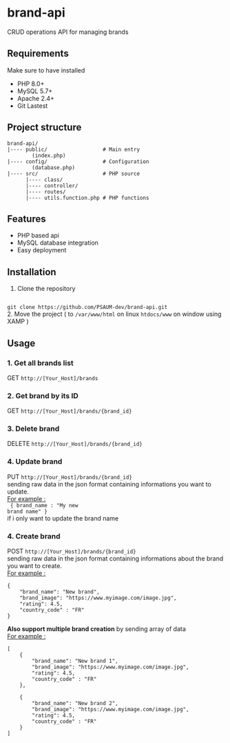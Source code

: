 # brand-api
CRUD operations API for managing brands

## Requirements
Make sure to have installed
- PHP 8.0+
- MySQL 5.7+
- Apache 2.4+
- Git Lastest

## Project structure
```
brand-api/
|---- public/                  # Main entry
        (index.php)
|---- config/                  # Configuration
        (database.php)
|---- src/                     # PHP source
      |---- class/
      |---- controller/
      |---- routes/
      |---- utils.function.php # PHP functions
```

## Features
- PHP based api
- MySQL database integration
- Easy deployment

## Installation
1. Clone the repository
<code>
git clone https://github.com/PSAUM-dev/brand-api.git    
</code>
2. Move the project ( to <code>/var/www/html</code> on linux <code>htdocs/www</code> on window using XAMP )

## Usage

### 1. Get all brands list
GET
<code>http://[Your_Host]/brands</code>

### 2. Get brand by its ID
GET
<code>http://[Your_Host]/brands/{brand_id}</code>

### 3. Delete brand
DELETE
<code>http://[Your_Host]/brands/{brand_id}</code>

### 4. Update brand
PUT
<code>http://[Your_Host]/brands/{brand_id}</code><br />
sending raw data in the json format containing informations you want to update.<br />
<u>For example :</u><br />
<code>
{
    brand_name : "My new brand name"
}
</code><br/> if i only want to update the brand name

### 4. Create brand
POST
<code>http://[Your_Host]/brands/{brand_id}</code><br />
sending raw data in the json format containing informations about the brand you want to create.<br />
<u>For example :</u><br />
```
{
    "brand_name": "New brand",
    "brand_image": "https://www.myimage.com/image.jpg",
    "rating": 4.5,
    "country_code" : "FR"
}
```
<b>Also support multiple brand creation</b> by sending array of data<br/>
<u>For example :</u><br />
```
[
    {
        "brand_name": "New brand 1",
        "brand_image": "https://www.myimage.com/image.jpg",
        "rating": 4.5,
        "country_code" : "FR"
    },

    {
        "brand_name": "New brand 2",
        "brand_image": "https://www.myimage.com/image.jpg",
        "rating": 4.5,
        "country_code" : "FR"
    }
]
```